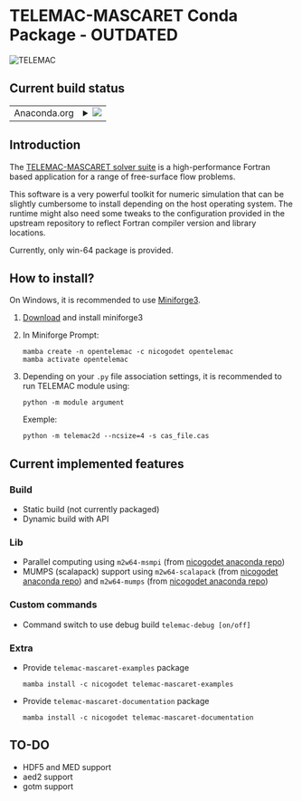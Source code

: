 # TELEMAC-MASCARET Conda Package - OUTDATED

![TELEMAC](http://www.opentelemac.org/media/kunena/attachments/75/openTELEMAC_hr.png)

## Current build status

<table>
    
  <tr>
    <td>Anaconda.org</td>
    <td>
      <details>
        <summary>
          <a href="https://anaconda.org/nicogodet/opentelemac">
            <img src="https://anaconda.org/nicogodet/opentelemac/badges/version.svg">
          </a>
        </summary>
        <table>
          <thead><tr><th>Dependencies</th><th>Version</th><th>Last update</th></tr></thead>
          <tbody><tr>
              <td>m2w64-msmpi</td>
              <td>
                <a href="https://anaconda.org/nicogodet/m2w64-msmpi">
                  <img src="https://anaconda.org/nicogodet/m2w64-msmpi/badges/version.svg">
                </a>
              </td>
              <td>
                <a href="https://anaconda.org/nicogodet/m2w64-msmpi">
                  <img src="https://anaconda.org/nicogodet/m2w64-msmpi/badges/latest_release_date.svg">
                </a>
              </td>
            </tr><tr>
              <td>m2w64-scalapack</td>
              <td>
                <a href="https://anaconda.org/nicogodet/m2w64-scalapack">
                  <img src="https://anaconda.org/nicogodet/m2w64-scalapack/badges/version.svg">
                </a>
              </td>
              <td>
                <a href="https://anaconda.org/nicogodet/m2w64-scalapack">
                  <img src="https://anaconda.org/nicogodet/m2w64-scalapack/badges/latest_release_date.svg">
                </a>
              </td>
            </tr><tr>
              <td>m2w64-mumps</td>
              <td>
                <a href="https://anaconda.org/nicogodet/m2w64-mumps">
                  <img src="https://anaconda.org/nicogodet/m2w64-mumps/badges/version.svg">
                </a>
              </td>
              <td>
                <a href="https://anaconda.org/nicogodet/m2w64-mumps">
                  <img src="https://anaconda.org/nicogodet/m2w64-mumps/badges/latest_release_date.svg">
                </a>
              </td>
            </tr><tr>
              <td>telemac-mascaret-examples</td>
              <td>
                <a href="https://anaconda.org/nicogodet/telemac-mascaret-examples">
                  <img src="https://anaconda.org/nicogodet/telemac-mascaret-examples/badges/version.svg">
                </a>
              </td>
              <td>
                <a href="https://anaconda.org/nicogodet/telemac-mascaret-examples">
                  <img src="https://anaconda.org/nicogodet/telemac-mascaret-examples/badges/latest_release_date.svg">
                </a>
              </td>
            </tr><tr>
              <td>telemac-mascaret-documentation</td>
              <td>
                <a href="https://anaconda.org/nicogodet/telemac-mascaret-documentation">
                  <img src="https://anaconda.org/nicogodet/telemac-mascaret-documentation/badges/version.svg">
                </a>
              </td>
              <td>
                <a href="https://anaconda.org/nicogodet/telemac-mascaret-documentation">
                  <img src="https://anaconda.org/nicogodet/telemac-mascaret-documentation/badges/latest_release_date.svg">
                </a>
              </td>
            </tr>
          </tbody>
        </table>
      </details>
    </td>
  </tr>
</table>

## Introduction

The [TELEMAC-MASCARET solver suite](http://www.opentelemac.org) is a high-performance Fortran based application for a range
of free-surface flow problems.

This software is a very powerful toolkit for numeric simulation that can be slightly cumbersome to install depending on the
host operating system. The runtime might also need some tweaks to the configuration provided in the upstream repository to
reflect Fortran compiler version and library locations.

Currently, only win-64 package is provided.

## How to install?

On Windows, it is recommended to use [Miniforge3](https://github.com/conda-forge/miniforge).

1. [Download](https://github.com/conda-forge/miniforge/releases/latest/download/Miniforge3-Windows-x86_64.exe) and install miniforge3

2. In Miniforge Prompt:

   ```console
   mamba create -n opentelemac -c nicogodet opentelemac
   mamba activate opentelemac
   ```

3. Depending on your `.py` file association settings, it is recommended to run TELEMAC module using:

   ```console
   python -m module argument
   ```

   Exemple:

   ```console
   python -m telemac2d --ncsize=4 -s cas_file.cas
   ```

## Current implemented features

### Build

- Static build (not currently packaged)
- Dynamic build with API

### Lib

- Parallel computing using `m2w64-msmpi` (from [nicogodet anaconda repo](https://anaconda.org/nicogodet/m2w64-msmpi))
- MUMPS (scalapack) support using `m2w64-scalapack` (from [nicogodet anaconda repo](https://anaconda.org/nicogodet/m2w64-scalapack)) and `m2w64-mumps` (from [nicogodet anaconda repo](https://anaconda.org/nicogodet/m2w64-mumps))

### Custom commands

- Command switch to use debug build `telemac-debug [on/off]`

### Extra

- Provide `telemac-mascaret-examples` package

   ```console
   mamba install -c nicogodet telemac-mascaret-examples
   ```

- Provide `telemac-mascaret-documentation` package

   ```console
   mamba install -c nicogodet telemac-mascaret-documentation
   ```

## TO-DO

- HDF5 and MED support
- aed2 support
- gotm support
